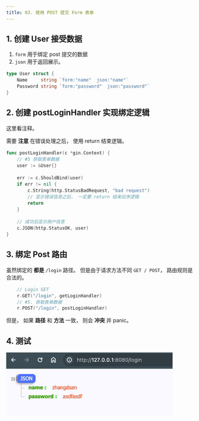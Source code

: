 ```yaml
---
title: 03. 使用 POST 提交 Form 表单
---
```



## 1. 创建 User 接受数据

1. `form` 用于绑定 post 提交的数据
2. `json` 用于返回展示。

```go
type User struct {
	Name     string `form:"name"  json:"name"`
	Password string `form:"password"  json:"password"`
}
```

## 2. 创建 postLoginHandler 实现绑定逻辑

这里看注释。

需要 **注意** 在错误处理之后， 使用 return 结束逻辑。

```go
func postLoginHandler(c *gin.Context) {
	// #5 获取表单数据
	user := &User{}

	err := c.ShouldBind(user)
	if err != nil {
		c.String(http.StatusBadRequest, "bad request")
		// 显示错误信息之后， 一定要 return 结束后序逻辑
		return
	}

	// 成功后显示用户信息
	c.JSON(http.StatusOK, user)
}
```

## 3. 绑定 Post 路由

虽然绑定的 **都是** `/login` 路径。 但是由于请求方法不同 `GET / POST`， 路由规则是合法的。

```go
	// Login GET
	r.GET("/login", getLoginHandler)
	// #5. 获取表单数据
	r.POST("/login", postLoginHandler)
```

但是， 如果 **路径** 和 **方法** 一致， 则会 **冲突** 并 panic。


## 4. 测试

![](./post-form.png)


